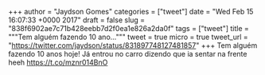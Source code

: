 
+++
author = "Jaydson Gomes"
categories = ["tweet"]
date = "Wed Feb 15 16:07:33 +0000 2017"
draft = false
slug = "838f6902ae7c71b428eebb7d2f0ea1e826a2da0f"
tags = ["tweet"]
title = """Tem alguém fazendo 10 ano..."""
tweet = true
micro = true
tweet_url = "https://twitter.com/jaydson/status/831897748127481857"
+++
Tem alguém fazendo 10 anos hoje! Já entrou no carro dizendo que ia sentar na frente heeh https://t.co/mznr014BnO
